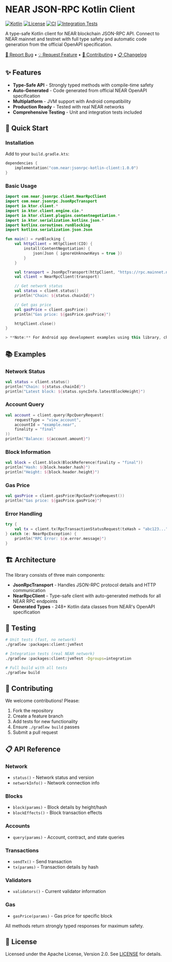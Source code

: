 # NEAR JSON-RPC Kotlin Client

[![Kotlin](https://img.shields.io/badge/Kotlin-1.9.20-blue.svg)](https://kotlinlang.org)
[![License](https://img.shields.io/badge/License-Apache%202.0-blue.svg)](https://opensource.org/licenses/Apache-2.0)
[![CI](https://github.com/Psianturi/near-jsonrpc-kotlin-client/actions/workflows/ci.yml/badge.svg)](https://github.com/Psianturi/near-jsonrpc-kotlin-client/actions/workflows/ci.yml)
[![Integration Tests](https://github.com/Psianturi/near-jsonrpc-kotlin-client/actions/workflows/integration.yml/badge.svg)](https://github.com/Psianturi/near-jsonrpc-kotlin-client/actions/workflows/integration.yml)

A type-safe Kotlin client for NEAR blockchain JSON-RPC API. Connect to NEAR mainnet and testnet with full type safety and automatic code generation from the official OpenAPI specification.

[🐛 Report Bug](https://github.com/Psianturi/near-jsonrpc-kotlin-client/issues) • [💡 Request Feature](https://github.com/Psianturi/near-jsonrpc-kotlin-client/issues) • [🤝 Contributing](https://github.com/Psianturi/near-jsonrpc-kotlin-client/blob/main/CONTRIBUTING.md) • [📋 Changelog](https://github.com/Psianturi/near-jsonrpc-kotlin-client/blob/main/CHANGELOG.md)

## ✨ Features

- **Type-Safe API** - Strongly typed methods with compile-time safety
- **Auto-Generated** - Code generated from official NEAR OpenAPI specification
- **Multiplatform** - JVM support with Android compatibility
- **Production Ready** - Tested with real NEAR networks
- **Comprehensive Testing** - Unit and integration tests included

## 🚀 Quick Start

### Installation

Add to your `build.gradle.kts`:

```kotlin
dependencies {
    implementation("com.near:jsonrpc-kotlin-client:1.0.0")
}
```

### Basic Usage

```kotlin
import com.near.jsonrpc.client.NearRpcClient
import com.near.jsonrpc.JsonRpcTransport
import io.ktor.client.*
import io.ktor.client.engine.cio.*
import io.ktor.client.plugins.contentnegotiation.*
import io.ktor.serialization.kotlinx.json.*
import kotlinx.coroutines.runBlocking
import kotlinx.serialization.json.Json

fun main() = runBlocking {
    val httpClient = HttpClient(CIO) {
        install(ContentNegotiation) {
            json(Json { ignoreUnknownKeys = true })
        }
    }

    val transport = JsonRpcTransport(httpClient, "https://rpc.mainnet.near.org")
    val client = NearRpcClient(transport)

    // Get network status
    val status = client.status()
    println("Chain: ${status.chainId}")

    // Get gas price
    val gasPrice = client.gasPrice()
    println("Gas price: ${gasPrice.gasPrice}")

    httpClient.close()
}

> **Note:** For Android app development examples using this library, check out: https://github.com/Psianturi/near-kotlin
```

## 📚 Examples

### Network Status
```kotlin
val status = client.status()
println("Chain: ${status.chainId}")
println("Latest block: ${status.syncInfo.latestBlockHeight}")
```

### Account Query
```kotlin
val account = client.query(RpcQueryRequest(
    requestType = "view_account",
    accountId = "example.near",
    finality = "final"
))
println("Balance: ${account.amount}")
```

### Block Information
```kotlin
val block = client.block(BlockReference(finality = "final"))
println("Hash: ${block.header.hash}")
println("Height: ${block.header.height}")
```

### Gas Price
```kotlin
val gasPrice = client.gasPrice(RpcGasPriceRequest())
println("Gas price: ${gasPrice.gasPrice}")
```

### Error Handling
```kotlin
try {
    val tx = client.tx(RpcTransactionStatusRequest(txHash = "abc123..."))
} catch (e: NearRpcException) {
    println("RPC Error: ${e.error.message}")
}
```

## 🏗️ Architecture

The library consists of three main components:

- **JsonRpcTransport** - Handles JSON-RPC protocol details and HTTP communication
- **NearRpcClient** - Type-safe client with auto-generated methods for all NEAR RPC endpoints
- **Generated Types** - 248+ Kotlin data classes from NEAR's OpenAPI specification

## 🧪 Testing

```bash
# Unit tests (fast, no network)
./gradlew :packages:client:jvmTest

# Integration tests (real NEAR network)
./gradlew :packages:client:jvmTest -Dgroups=integration

# Full build with all tests
./gradlew build
```

## 🤝 Contributing

We welcome contributions! Please:

1. Fork the repository
2. Create a feature branch
3. Add tests for new functionality
4. Ensure `./gradlew build` passes
5. Submit a pull request

## 📋 API Reference

### Network
- `status()` - Network status and version
- `networkInfo()` - Network connection info

### Blocks
- `block(params)` - Block details by height/hash
- `blockEffects()` - Block transaction effects

### Accounts
- `query(params)` - Account, contract, and state queries

### Transactions
- `sendTx()` - Send transaction
- `tx(params)` - Transaction details by hash

### Validators
- `validators()` - Current validator information

### Gas
- `gasPrice(params)` - Gas price for specific block

All methods return strongly typed responses for maximum safety.

## 📄 License

Licensed under the Apache License, Version 2.0. See [LICENSE](LICENSE) for details.